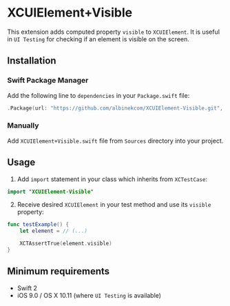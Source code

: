 # XCUIElement+Visible

This extension adds computed property `visible` to `XCUIElement`. It is useful in `UI Testing` for checking if an element is visible on the screen.


## Installation

### Swift Package Manager

Add the following line to `dependencies` in your `Package.swift` file:

``` Swift
.Package(url: "https://github.com/albinekcom/XCUIElement-Visible.git", majorVersion: 0)
```

### Manually

Add `XCUIElement+Visible.swift` file from `Sources` directory into your project.


## Usage

1. Add `import` statement in your class which inherits from `XCTestCase`:
``` Swift
import "XCUIElement-Visible"
```

2. Receive desired `XCUIElement` in your test method and use its `visible` property:
``` Swift
func testExample() {
    let element = // (...)

    XCTAssertTrue(element.visible)
}
```


## Minimum requirements

- Swift 2
- iOS 9.0 / OS X 10.11 (where `UI Testing` is available)

